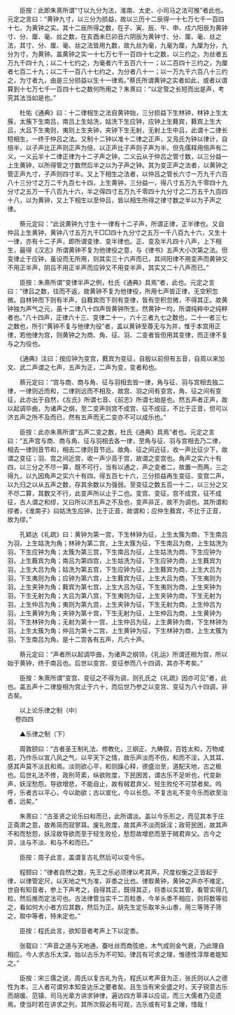 <!-- { "loadSidebar": true } -->
　　臣按：此即朱熹所谓“寸以九分为法，淮南、太史、小司马之法可推”者此也。元定之言曰：“黄钟九寸，以三分为损益，故以三历十二辰得一十七万七千一百四十七，为黄钟之实。其十二辰所得之数，在子、寅、辰、午、申、戍六阳辰为黄钟寸、分、厘、毫、丝之数，在亥酉未巳卯丑六阴辰为黄钟寸、分、厘、毫、丝之法，其寸、分、厘、毫、丝之法皆用九数，故九丝为毫，九毫为厘，九厘为分，九分为寸，为黄钟。盖黄钟之实一十七万七千一百四十七之数，以三约之，为丝者五万九千四十九；以二十七约之，为毫者六千五百六十一；以二百四十三约之，为厘者七百二十九；以二千一百八十七约之，为分者八十一；以一万九千六百八十三约之，为寸者九，由是三分损益以生十一律焉。”蔡氏所谓黄钟之实者如此，或者以谓算到十七万七千一百四十七之数何所用之？朱熹曰：“以定管之长短而出是声，考究其法当如是也。”

　　杜佑《通典》曰：十二律相生之法自黄钟始，三分损益下生林钟，林钟上生太蔟，太蔟下生南吕，南吕上生姑洗，姑洗下生应钟，应钟上生蕤宾，蕤宾上生大吕，大吕下生夷则，夷则上生夹钟，夹钟下生无射，无射上生中吕，此谓十二律长短相生，一终于仲吕之法。又制十二钟以准十二律之正声，又凫氏为钟以律计，自倍半，以子声比正声则正声为倍，以正声比子声则子声为半。但先儒释用倍声有二义，一义云半十二律正律为十二子声之钟，二义云从于仲吕之管寸数，以三分益一上生黄钟，以所得管之寸数然后半之以为子声之钟。其为变正声之法者，以黄钟之管正声九寸，子声则四寸半。又上下相生之法者，以仲吕之管长六寸一万九千六百八十三分寸之万二千九百七十四，上生黄钟，三分益一，得八寸五万九千零四十九分寸之五万一千八百九十六，半之得四寸五万九千零四十九分寸之二万五千九百四十八，以为黄钟，又上下相生以至仲吕，皆以相生所得之律寸数之半以为子声之律。

　　蔡元定曰：“此说黄钟九寸生十一律有十二子声，所谓正律，正半律也。又自仲吕上生黄钟，黄钟八寸五万九千□□四十九分寸之五万一千八百九十六，又生十一律，亦有十二子声，即所谓变律、变半律也。正、变及半凡四十八声，上下相生，最得《汉志》所谓黄钟不复为他律役之意，与《律书》五声大小次第之法。但变律止于应钟，虽设而无所用，则其实三十六声而已，其间阳律不用变声而黄钟又不用正半声，阴吕不用正半声而应钟又不用变半声，其实又二十八声而已。”

　　臣按：朱熹所谓“变律半声之例，杜氏《通典》具焉”者，此也。元定之言曰：“律吕之数，往而不返，故黄钟不复为他律役，所用七声皆正律，无空积忽微。自林钟而下则有半声，自蕤宾而下则有变律，皆有空积忽微，不得其正。故黄钟独为声气之元，虽十二律八十四声皆黄钟所生。然黄钟一均，所谓纯粹中之纯粹者也。”八十四声，正律六十三、变律二十一，六十三者九七之数也，二十一者三七之数也，所引“黄钟不复与他律为役”者，盖以黄钟至尊无与为并，惟于本宫用正律，若他律为宫，则黄钟之为商、角、征、羽、二变者皆但用其变律，而正律不复与之为役也。

　　《通典》注曰：按应钟为变宫，蕤宾为变征，自殷以前但有五音，自周以来加文、武二声谓之七声，五声为正，二声为变，变者和也。

　　蔡元定曰：“宫与商、商与角、征与羽相去皆一律，角与征、羽与宫相去独二律，一律则近而和，二律则远而不相及，故宫、羽之间有变宫，角、征之间有变征，此亦出于自然，《左氏》所谓七音、《前志》所谓七始是也。然五声者正声，故以起调毕曲，为诸声之纲，至二变声则宫不成宫、征不成征，不比于正音，但可以济五声之所不及而已，然有五声而无二变亦不可以成乐也。”

　　臣按：此亦朱熹所谓“五声二变之数，杜氏《通典》具焉”者也。元定之言曰：“五声宫与商、商与角、征与羽相去各一律，至角与征、羽与宫相去乃二律，相去一律则音节和，相去二律则音节远。故角、征之间近征，收一声比征少下，故谓之变征；羽、宫之间近宫，收一声少高于宫，故谓之变宫也。角声之实六十有四，以三分之不尽一算，既不可行，当有以通之，声之变者二，故置一而两，三之得九，以九因角声之实六十有四，得五百七十六，三分损益再生变征、变宫二声，以九归之以从五声之数，存其余数以为强弱。至变征之数五百一十二，以三分之又不尽二算，其数又不行，此变声所以止于二也。变宫、变征，宫不成宫，征不成征，古人谓之和缪，又曰所以济五声之不及也，变声非正，故不为调也。其所谓和缪者，《淮南子》曰姑洗生应钟，比于正音，故谓和；应仲生蕤宾，不比于正音，故为缪。”

　　孔颖达《礼疏》曰：黄钟为第一宫，下生林钟为征，上生太簇为商，下生南吕为羽，上生姑洗为角；林钟为第二宫，上生太簇为征，下生南吕为商，上生姑洗为羽，下生应钟为角；太簇为第三宫，下生南吕为征，上生姑洗为商，下生应钟为羽，上生蕤宾为角；南吕为第四宫，上生姑洗为征，下生应钟为商，上生蕤宾为羽，上生大吕为角；姑洗为第五宫，下生应钟为征，上生蕤宾为商，上生大吕为羽，下生夷则为角；应钟为第六宫，上生蕤宾为征，上生大吕为商，下生夷则为羽，上生夹钟为角；蕤宾为第七宫，上生大吕为征，下生夷则为商，上生夹钟为羽，下生无射为角；大吕为第八宫，下生夷则为征，上生夹钟为商，下生无射为羽，上生仲吕为角；夷则为第九宫，上生夹钟为征，下生无射为商，上生仲吕为羽，上生黄钟为角；夹钟为第十宫，下生无射为征，上生仲吕为商，上生黄钟为羽，下生林钟为角；无射为第十一宫，上生仲吕为征，上生黄钟为商，下生林钟为羽，上生太簇为角；仲吕为第十二宫，上生黄钟为征，下生林钟为商，上生太簇为羽，下生南吕为角。是十二宫各有五声，凡六十声。

　　蔡元定曰：“声者所以起调毕曲，为诸声之纲领，《礼运》所谓还相为宫，所以始于黄钟，终于南吕也。后世以变宫、变征参而八十四调，其亦不考矣。”

　　臣按：朱熹所谓“变宫、变征之不得为调，则孔氏之《礼疏》因亦可见”者，此也。盖五声十二律旋相为宫止于六十，而后世乃参之以变宫、变征为八十四调，非古矣。

　　以上论乐律之制（中）  
　 
卷四四

　　▲乐律之制（下）

　　周敦颐曰：“古者圣王制礼法、修教化，三纲正、九畴叙，百姓太和，万物咸若，乃作乐以宣八风之气，以平天下之情，故乐声淡而不伤，和而不淫，入其耳、感其声莫不淡且和焉。淡则欲心平，和则躁心释，德盛治至，道配天地，古之极也。后世礼法不修，政刑苛紊，纵欲败度，下民困苦，谓古乐不足听也，代变新声，妖淫愁怨，导欲增悲，不能自止，故有贼君弃父、轻生败伦不可禁者矣。呜呼，乐者古以平心，今以助欲；古以宣化，今以长怨。不复古礼不变今乐而欲至治者，远矣。”

　　朱熹曰：“古圣贤之论乐曰和而已，此所谓淡。盖以今乐形之，而见其本于庄正斋肃之意，故希简而寂寥耳。废礼败度，故其声不淡而妖淫；政苛民困，故其声不和而愁怨，妖淫故导欲而至于轻生败伦，愁怨故增悲而至于贼君弃父。古今之异，淡与不淡、和与不和而已。”

　　臣按：周子此言，盖谓复古礼然后可以变今乐。

　　程颐曰：“律者自然之数，先王之乐必须律以考其声。尺度权衡之正皆起于律，以律管定尺，以天地之气为准，非黍之比也。律取黄钟，黄钟之声亦不难定。世自有知音者，参上下声考之，自得其正，既得其正，将黍以实其管，看管实得几粒，然后推而定法可也。古法律管当实千二百粒黍，今羊头黍不相应，则将数等验之，看如何大小者方应其数，然后为正。胡先生定乐取羊头山黍，用三等筛子筛之，取中等者，特未定也。”

　　臣按：程氏此言，欲知音者考声上下以定黍。

　　张载曰：“声音之道与天地通，蚕吐丝而商弦绝，木气成则金气衰，乃此理自相应。今人求古乐太深，始以古乐为不可知。律吕有可求之理，惟德性淳厚者能知之。”

　　臣按：宋三儒之说，周氏以复古礼为先，程氏以考声音为正，张氏则以人之德性为本，三人者可谓穷本知变达乐之要者矣。且生当有宋全盛之时，天子锐意古乐而胡瑗、范镇、司马光辈方讲求钟律，遍访四方草泽以应诏，而三大儒者乃见遗焉。使当时若在讲求之列，其所次叙必有可观，古乐或有可复之理，惜哉！

